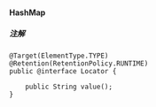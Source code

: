 #### HashMap



##### 注解

    @Target(ElementType.TYPE)
    @Retention(RetentionPolicy.RUNTIME)
    public @interface Locator {
    
        public String value();
    }